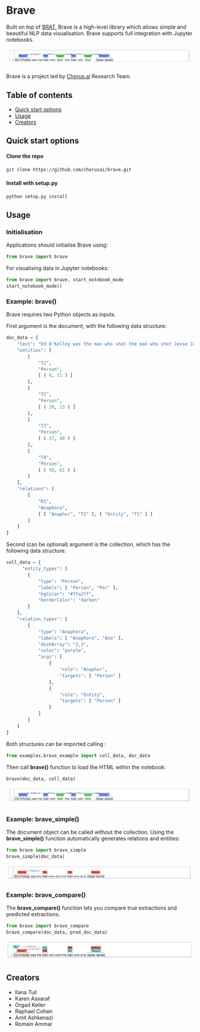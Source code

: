 
# Brave

Built on top of [BRAT](http://brat.nlplab.org/), Brave is a high-level library which allows simple and beautiful NLP data visualisation. Brave supports full integration with Jupyter notebooks.

<p align="center">
    <img src="img/img_brave.JPG">
</a></p>

Brave is a project led by [Chorus.ai](https://www.chorus.ai/) Research Team. 

## Table of contents

* [Quick start options](#quick-start-options)
* [Usage](#usages)
* [Creators](#creators)


## Quick start options


#### Clone the repo

```bash
git clone https://github.com/chorusai/brave.git
```

#### Install with setup.py

```bash
python setup.py install
```


## Usage

### Initialisation

Applications should initialise Brave using:

```python 
from brave import brave
```

For visualising data in Jupyter notebooks:

```python
from brave import brave, start_notebook_mode
start_notebook_mode()
```

### Example: brave()

Brave requires two Python objects as inputs.

First argument is the document, with the following data structure:


```python
doc_data = {
    "text": "Ed O'Kelley was the man who shot the man who shot Jesse James.",
    "entities": [
        [
            "T1",
            "Person",
            [ ( 0, 11 ) ]
        ],
        [
            "T2",
            "Person",
            [ ( 20, 23 ) ] 
        ],
        [
            "T3",
            "Person",
            [ ( 37, 40 ) ] 
        ],
        [
            "T4",
            "Person",
            [ ( 50, 61 ) ] 
        ]
    ],
    "relations": [
        [
            "R1",
            "Anaphora",
            [ [ "Anaphor", "T2" ], [ "Entity", "T1" ] ]
        ]
    ]
}
```

Second (can be optional) argument is the collection, which has the following data structure:


```python
coll_data = {
      "entity_types": [
        {
            "type": "Person",
            "labels": [ "Person", "Per" ],
            "bgColor": "#7fa2ff",
            "borderColor": "darken"
        }
    ],
    "relation_types": [
        {
            "type": "Anaphora",
            "labels": [ "Anaphora", "Ana" ],
            "dashArray": "3,3",
            "color": "purple",
            "args": [
                {
                    "role": "Anaphor",
                    "targets": [ "Person" ]
                },
                {
                    "role": "Entity",
                    "targets": [ "Person" ]
                }
            ]
        }
    ]
}
```



Both structures can be imported calling :


```python
from examples.brave_example import coll_data, doc_data
```


Then call **brave()** function to load the HTML within the notebook:



```python
brave(doc_data, coll_data)
```


<p align="center">
    <img src="img/img_brave.JPG">
</a></p>


### Example: brave_simple()


The document object can be called without the collection. Using the **brave_simple()** function automatically generates relations and entities:

```python
from brave import brave_simple
brave_simple(doc_data)
```

<p align="center">
    <img src="img/img_brave_simple.JPG">
</a></p>

### Example:  brave_compare()


The **brave_compare()** function lets you compare true extractions and predicted extractions.

```python
from brave import brave_compare
brave_compare(doc_data, pred_doc_data)
```

<p align="center">
    <img src="img/img_brave_compare.JPG">
</a></p>


## Creators

* Ilana Tuil
* Karen Assaraf
* Orgad Keller
* Raphael Cohen
* Amit Ashkenazi
* Romain Ammar



